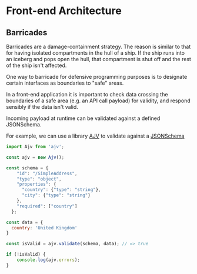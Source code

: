 # Front-end Architecture

## Barricades
Barricades are a damage-containment strategy. The reason is similar to that for having isolated compartments in the hull of a ship.
If the ship runs into an iceberg and pops open the hull, that compartment is shut off and the rest of the ship isn't affected.  

One way to barricade for defensive programming purposes is to designate certain interfaces as boundaries to "safe" areas.  

In a front-end application it is important to check data crossing the boundaries of a safe area (e.g. an API call payload) for validity, 
and respond sensibly if the data isn't valid.  

Incoming payload at runtime can be validated against a defined JSONSchema.  

For example, we can use a library [AJV](https://www.npmjs.com/package/ajv) to validate against a [JSONSchema](https://www.npmjs.com/package/jsonschema)

```javascript
import Ajv from 'ajv';

const ajv = new Ajv();

const schema = {
    "id": "/SimpleAddress",
    "type": "object",
    "properties": {
      "country": {"type": "string"},
      "city": {"type": "string"}
    },
    "required": ["country"]
  };

const data = {
  country: 'United Kingdom'
}

const isValid = ajv.validate(schema, data); // => true

if (!isValid) {
    console.log(ajv.errors);
}
```
